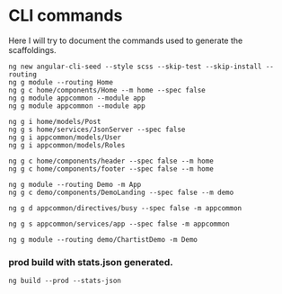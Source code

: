 # CLI commands

Here I will try to document the commands used to generate the scaffoldings.

````
ng new angular-cli-seed --style scss --skip-test --skip-install --routing
ng g module --routing Home
ng g c home/components/Home --m home --spec false
ng g module appcommon --module app
ng g module appcommon --module app

ng g i home/models/Post
ng g s home/services/JsonServer --spec false
ng g i appcommon/models/User
ng g i appcommon/models/Roles

ng g c home/components/header --spec false --m home
ng g c home/components/footer --spec false --m home

ng g module --routing Demo -m App
ng g c demo/components/DemoLanding --spec false --m demo

ng g d appcommon/directives/busy --spec false -m appcommon

ng g s appcommon/services/app --spec false -m appcommon

ng g module --routing demo/ChartistDemo -m Demo

````

### prod build with stats.json generated.
````
ng build --prod --stats-json
````